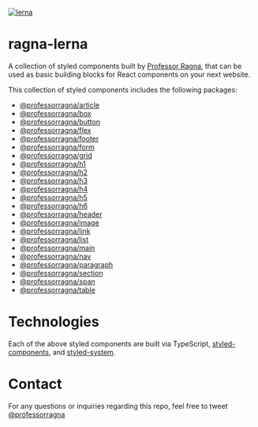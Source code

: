 [![lerna](https://img.shields.io/badge/maintained%20with-lerna-cc00ff.svg)](https://lerna.js.org/)

# ragna-lerna
A collection of styled components built by [Professor Ragna](https://twitter.com/professorragna), that can be used as basic building blocks for React components on your next website.

This collection of styled components includes the following packages:

- [@professorragna/article](https://github.com/jpbullalayao/ragna-lerna/tree/documentation/packages/core-components/Article)
- [@professorragna/box](https://github.com/jpbullalayao/ragna-lerna/tree/documentation/packages/core-components/Box)
- [@professorragna/button](https://github.com/jpbullalayao/ragna-lerna/tree/documentation/packages/core-components/Button)
- [@professorragna/flex](https://github.com/jpbullalayao/ragna-lerna/tree/documentation/packages/core-components/Flex)
- [@professorragna/footer](https://github.com/jpbullalayao/ragna-lerna/tree/documentation/packages/core-components/Footer)
- [@professorragna/form](https://github.com/jpbullalayao/ragna-lerna/tree/documentation/packages/core-components/Form)
- [@professorragna/grid](https://github.com/jpbullalayao/ragna-lerna/tree/documentation/packages/core-components/Grid)
- [@professorragna/h1](https://github.com/jpbullalayao/ragna-lerna/tree/documentation/packages/core-components/H1)
- [@professorragna/h2](https://github.com/jpbullalayao/ragna-lerna/tree/documentation/packages/core-components/H2)
- [@professorragna/h3](https://github.com/jpbullalayao/ragna-lerna/tree/documentation/packages/core-components/H3)
- [@professorragna/h4](https://github.com/jpbullalayao/ragna-lerna/tree/documentation/packages/core-components/H4)
- [@professorragna/h5](https://github.com/jpbullalayao/ragna-lerna/tree/documentation/packages/core-components/H5)
- [@professorragna/h6](https://github.com/jpbullalayao/ragna-lerna/tree/documentation/packages/core-components/H6)
- [@professorragna/header](https://github.com/jpbullalayao/ragna-lerna/tree/documentation/packages/core-components/Header)
- [@professorragna/image](https://github.com/jpbullalayao/ragna-lerna/tree/documentation/packages/core-components/Image)
- [@professorragna/link](https://github.com/jpbullalayao/ragna-lerna/tree/documentation/packages/core-components/Link)
- [@professorragna/list](https://github.com/jpbullalayao/ragna-lerna/tree/documentation/packages/core-components/List)
- [@professorragna/main](https://github.com/jpbullalayao/ragna-lerna/tree/documentation/packages/core-components/Main)
- [@professorragna/nav](https://github.com/jpbullalayao/ragna-lerna/tree/documentation/packages/core-components/Nav)
- [@professorragna/paragraph](https://github.com/jpbullalayao/ragna-lerna/tree/documentation/packages/core-components/Paragraph)
- [@professorragna/section](https://github.com/jpbullalayao/ragna-lerna/tree/documentation/packages/core-components/Section)
- [@professorragna/span](https://github.com/jpbullalayao/ragna-lerna/tree/documentation/packages/core-components/Span)
- [@professorragna/table](https://github.com/jpbullalayao/ragna-lerna/tree/documentation/packages/core-components/Table)

# Technologies

Each of the above styled components are built via TypeScript, [styled-components](https://styled-components.com/), and [styled-system](https://styled-system.com/).

# Contact

For any questions or inquiries regarding this repo, feel free to tweet [@professorragna](https://twitter.com/professorragna)
